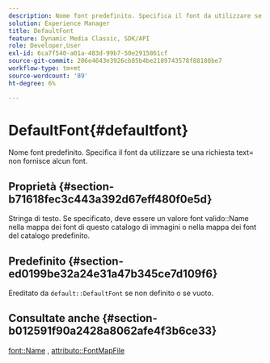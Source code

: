 ```yaml
---
description: Nome font predefinito. Specifica il font da utilizzare se una richiesta text= non fornisce alcun font.
solution: Experience Manager
title: DefaultFont
feature: Dynamic Media Classic, SDK/API
role: Developer,User
exl-id: 6ca7f540-a01a-483d-99b7-50e2915861cf
source-git-commit: 206e4643e3926cb85b4be2189743578f88180be7
workflow-type: tm+mt
source-wordcount: '89'
ht-degree: 6%

---
```


# DefaultFont{#defaultfont}

Nome font predefinito. Specifica il font da utilizzare se una richiesta text= non fornisce alcun font.

## Proprietà {#section-b71618fec3c443a392d67eff480f0e5d}

Stringa di testo. Se specificato, deve essere un valore font valido::Name nella mappa dei font di questo catalogo di immagini o nella mappa dei font del catalogo predefinito.

## Predefinito {#section-ed0199be32a24e31a47b345ce7d109f6}

Ereditato da `default::DefaultFont` se non definito o se vuoto.

## Consultate anche {#section-b012591f90a2428a8062afe4f3b6ce33}

[font::Name](../../../../../is-api/image-catalog/image-serving-api-ref/c-image-catalog-reference/c-font-map-reference/r-name-font.md#reference-c55889877dc54aabb60734dcde86ee76) ,  [attributo::FontMapFile](../../../../../is-api/image-catalog/image-serving-api-ref/c-image-catalog-reference/c-attributes-reference/r-fontmapfile.md#reference-22e077d4595b45b6a6e549b8499ecb76)
